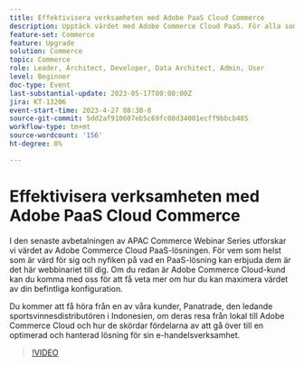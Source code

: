 ```yaml
---
title: Effektivisera verksamheten med Adobe PaaS Cloud Commerce
description: Upptäck värdet med Adobe Commerce Cloud PaaS. För alla som för närvarande är självständigt webbhotell och nyfikna på vad en PaaS-lösning kan erbjuda dem är det här webbinariet till dig.
feature-set: Commerce
feature: Upgrade
solution: Commerce
topic: Commerce
role: Leader, Architect, Developer, Data Architect, Admin, User
level: Beginner
doc-type: Event
last-substantial-update: 2023-05-17T00:00:00Z
jira: KT-13206
event-start-time: 2023-4-27 08:30-8
source-git-commit: 5dd2af910607eb5c69fc08d34001ecff9bbcb485
workflow-type: tm+mt
source-wordcount: '156'
ht-degree: 0%

---
```



# Effektivisera verksamheten med Adobe PaaS Cloud Commerce

I den senaste avbetalningen av APAC Commerce Webinar Series utforskar vi värdet av Adobe Commerce Cloud PaaS-lösningen. För vem som helst som är värd för sig och nyfiken på vad en PaaS-lösning kan erbjuda dem är det här webbinariet till dig. Om du redan är Adobe Commerce Cloud-kund kan du komma med oss för att få veta mer om hur du kan maximera värdet av din befintliga konfiguration.

Du kommer att få höra från en av våra kunder, Panatrade, den ledande sportsvinnesdistributören i Indonesien, om deras resa från lokal till Adobe Commerce Cloud och hur de skördar fördelarna av att gå över till en optimerad och hanterad lösning för sin e-handelsverksamhet.

>[!VIDEO](https://video.tv.adobe.com/v/3419132/?learn=on)
